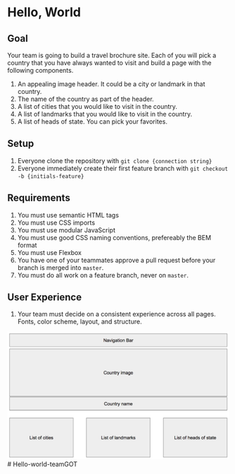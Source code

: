 # Hello, World

## Goal

Your team is going to build a travel brochure site. Each of you will pick a country that you have always wanted to visit and build a page with the following components.

1. An appealing image header. It could be a city or landmark in that country.
1. The name of the country as part of the header.
1. A list of cities that you would like to visit in the country.
1. A list of landmarks that you would like to visit in the country.
1. A list of heads of state. You can pick your favorites.

## Setup

1. Everyone clone the repository with `git clone {connection string}`
1. Everyone immediately create their first feature branch with `git checkout -b {initials-feature}`

## Requirements

1. You must use semantic HTML tags
1. You must use CSS imports
1. You must use modular JavaScript
1. You must use good CSS naming conventions, prefereably the BEM format
1. You must use Flexbox
1. You have one of your teammates approve a pull request before your branch is merged into `master`.
1. You must do all work on a feature branch, never on `master`.

## User Experience

1. Your team must decide on a consistent experience across all pages. Fonts, color scheme, layout, and structure.

![layout of hello world](./hello-world-layout.png)# Hello-world-teamGOT
